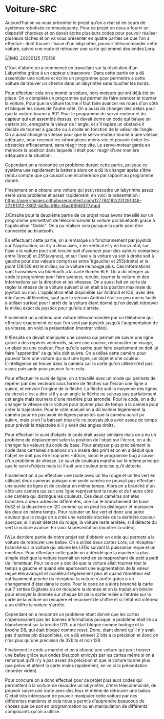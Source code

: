 # Voiture-SRC
Aujourd'hui on va vous présenter le projet qu'on a réalisé en cours de systèmes robotisés communiquants. Pour ce projet on nous a fourni un dispositif cherokey et on devait écrire plusieurs codes pour pouvoir réaliser plusieurs tâches et on va vous présenter en quatre parties ce que l'on a effectué : dont trouver l'issue d'un labyrinthe, pouvoir télécommander cette voiture, suivre une route et retrouver une carte qui emmet des ondes Lora.

![IMG_20230125_170156](https://user-images.githubusercontent.com/127784182/231283957-0f7c9d0f-5690-4924-a7bf-8219262fbde1.jpg)


I/Tout d'abord on a commencé en travaillant sur la résolution d'un Labyrinthe grâce à un capteur ultrasonore :
Dans cette partie on a dû assembler une voiture et écrire un programme pour permettre à cette voiture de trouver un chemin dans un labyrinthe sans toucher les bords.

Pour effectuer cela on a monté la voiture, hors moteurs qui ont déjà été en place.
On a complété un programme qui permet de faire avancer et tourner la voiture, Pour que la voiture tourne il faut faire avancer les roues d'un côté et bloquer les roues de l'autre côté. On a aussi dû changer des délais pour que la voiture tourne à 90°.
Pour le programme du servo-moteur et du capteur qui est assemblé dessus, on devait écrire un code qui balaye un certain arc, enregistre la valeur de l'angle, et s'il repère un obstacle il décide de tourner à gauche ou à droite en fonction de la valeur de l’angle. On  a aussi changé la vitesse pour que le servo-moteur tourne à une vitesse adéquate, pour recevoir les informations moins vite et pouvoir éviter les obstacles efficacement, sans réagir trop vite. Le servo-moteur garde en mémoire la position dans laquelle il était pour réagir d'une manière adéquate a la situation. 

Cependant on a rencontré un problème durant cette partie, puisque ce système use rapidement la batterie alors on a dû la changer après s'être rendu compte que ça causait une incohérence par rapport au programme donné.

Finalement on a obtenu une voiture qui peut résoudre un labyrinthe assez serré sans problème et assez rapidement, en voici la présentation :
https://user-images.githubusercontent.com/127784182/231291048-27291312-7802-4d3a-b18c-f4ac66f48377.mp4



2/Ensuite pour la deuxième partie de ce projet nous avons travaillé sur un programme permettant de télécommander la voiture par bluetooth grâce à l'application "Goble". On a pu réaliser cela puisque la carte peut être connectée au bluetooth. 

En effectuant cette partie, on a remarqué un fonctionnement par joystick sur l'application, où il y a deux axes, x en vertical et y en horizontal, sur l'axe x la voiture peut soit reculer soit d'avancer pour des valeurs comprises entre 1(recul) et 255(avance), et sur l'axe y la voiture va soit à droite soit à gauche pour des valeurs comprises entre 1(gauche) et 255(droite) et le point 128:128 est le milieu, ou la voiture ne bouge plus. 
Ces informations sont transmises via bluetooth a la carte Roméo BLE.
On a dû intégrer au code le programme pour faire avancer, reculer, tourner la voiture et des informations sur la direction et les vitesses. 
On a aussi fait en sorte de régler la vitesse de la voiture suivant si on était à la position maximale du joystick ou non. 
L'application était disponible sur Android et IOS, avec des interfaces différentes, sauf que la version Android était un peu moins facile à utiliser surtout pour l'arrêt de la voiture étant donné qu'on devait retrouver le milieu exact du joystick pour qu'elle s'arrête.

Finalement on a obtenu une voiture télécommandée par un téléphone qui effectue exactement ce que l'on veut par joystick jusqu'à l'augmentation de sa vitesse, en voici la présentation (montrer vidéo).




III/Ensuite on devait manipuler une caméra qui permet de suivre une ligne grâce à des repères vectoriels, suivre une couleur, reconnaître un visage, un objet ou une couleur. Pour qu'elle sache quoi faire exactement on doit lui faire "apprendre" ce qu'elle doit suivre. On a utilisé cette caméra pour pouvoir faire une voiture qui suit une ligne, un objet et une couleur. L'intelligence se trouve dans la caméra car la carte qu'on utilise n'est pas assez puissante pour pouvoir faire cela. 

Pour effectuer le suivi de ligne, on a travaillé avec un mode qui permets de repérer par des vecteurs sous forme de flèches sur l'écran une ligne a suivre, et renvoie l'origine de la flèche. La flèche suit la moyenne des lignes du circuit c'est a dire si il y a un angle la flèche ne suivras pas parfaitement cet angle mais tournera d'une manière plus arrondie. Pour le code, on a du changer la vitesse de la voiture pour donner plus de temps à la caméra pour créer la trajectoire. Pour le côté manuel on a dû incliner légèrement la caméra pour ne pas avoir de lignes parasites que la caméra aurait pu suivre, mais si on l'a baissait trop elle ne pouvais plus avoir assez de temps pour prévoir la trajectoire si il y avait des angles droits. 

Pour effectuer le suivi d'objets le code était assez similaire mais on a eu un problème de déplacement selon la position de l'objet sur l'écran, on a du changer les valeurs du code de base. Pour analyser plus précisément le code dans certaines situations on a inséré des print et on en a déduit que l'objet ne doit pas être trop près ~40cm, sinon le programme bug a cause d'un problème de vitesse.
Le suivi de couleurs marche sur le même principe que le suivi d'objets mais ici il suit une couleur précise qu'il détecte. 

Finalement on a pu effectuer une route avec un feu rouge et un feu vert en utilisant deux cameras puisque une seule caméra ne pouvait pas effectuer une suivie de ligne et de couleur en même temps. Alors on a branché d'un côté une caméra qui suit une ligne représentant la route et de l'autre côté une caméra qui distingue les couleurs. Ces deux caméras ont étés branches a deux adresses différentes, une sur le branchement de base 0x32 et la deuxième en I2C comme ça on peut les distinguer et manipuler les deux en même temps. Pour rajouter un feu vert et donc une autre couleur que le rouge on a créé une variable stockée de la dernière couleur aperçue; si il avait détecté du rouge, la voiture reste arrêtée, si il détecte du vert la voiture avance. En voici la présentation (montrer la vidéo).




IV/La dernière partie de notre projet est d'obtenir un code qui permets a la voiture de retrouver une balise. On a utilisé deux cartes Lora, un récepteur branché sur la voiture qui allume les LEDs suivant la puissance reçue et un emetteur. 
Pour effectuer cette partie on a décidé que la manière la plus simple était que la voiture tournait en rond en se rapprochant de petit a petit de l'émetteur. Pour cela on a décidé que la voiture allait tourner tout le temps a gauche et quand elle apercevait une augmentation de la valeur reçue elle avançait et accélérait légèrement plus et quand l'émetteur est suffisamment proche du récepteur la voiture s'arrête grâce a un changement d'état dans le code. 
Pour le code on a alors branché la carte sur 7 sorties Digitales où on récupère la donnée et on la traduit en binaire pour envoyer la donnée sur chaque bit de la sortie reliée a l'entrée sur la carte de la voiture on récupère et reconverti le chiffre et si l'état est inférieur a un chiffre la voiture s'arrête.

Cependant on a rencontré un problème étant donné que les cartes n'apercevaient pas les bonnes informations puisque le problème était lié au blanchement sur la broche D13, qui était bloqué comme horloge et la broche D8, qui était bloqué comme reset. Donc, étant donné qu'il n'y avait pas d'autres pin disponibles, on a dû enlever 2 bits a la précision et donc on n'as plus qu'une précision de 32bits et non 128. 

Finalement le code a marché et on a obtenu une voiture qui peut trouver une balise grâce aux ondes bleutooh envoyés par les cartes même si on a remarqué qu'il n'y a pas assez de précision et que la voiture tourne plus que prévu et atteint la carte moins rapidement, en voici la présentation (montrer vidéo).


Pour conclure on a donc effectué pour ce projet plusieurs codes qui permettent à la voiture de résoudre un labyrinthe, d'être télécommandé, de pouvoir suivre une route avec des feux et même de retrouver une balise. C'était très intéressant de pouvoir manipuler cette voiture par ces différentes manières et cela nous a permis d'apprendre beaucoup de choses que ce soit en programmation ou en manipulation de différents composants qu'on a utilisé.
